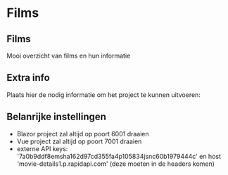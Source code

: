 # Films

## Films
Mooi overzicht van films en hun informatie

## Extra info
Plaats hier de nodig informatie om het 
project te kunnen uitvoeren:

## Belanrijke instellingen 
- Blazor project zal altijd op poort 6001 draaien
- Vue project zal altijd op poort 7001 draaien
- externe API keys: '7a0b9ddf8emsha162d97cd355fa4p105834jsnc60b1979444c' en host 'movie-details1.p.rapidapi.com' (deze moeten in de headers komen)
